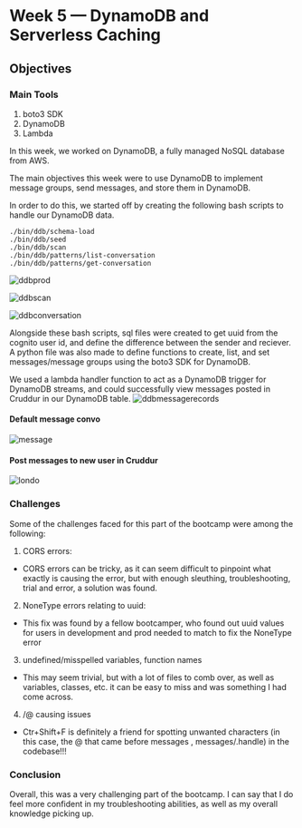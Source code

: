 # Week 5 — DynamoDB and Serverless Caching

## Objectives

### Main Tools

<ol>
  <li>boto3 SDK</li>
  <li>DynamoDB</li>
  <li>Lambda</li>
</ol>

In this week, we worked on DynamoDB, a fully managed NoSQL database from AWS.

The main objectives this week were to use DynamoDB to implement message groups, send messages, and store them in DynamoDB.

In order to do this, we started off by creating the following bash scripts to handle our DynamoDB data.

```
./bin/ddb/schema-load
./bin/ddb/seed
./bin/ddb/scan
./bin/ddb/patterns/list-conversation
./bin/ddb/patterns/get-conversation

```
![ddbprod](https://user-images.githubusercontent.com/125153369/230673932-06c3b280-75a7-4034-9c5a-eb712dca14b6.PNG)

![ddbscan](https://user-images.githubusercontent.com/125153369/230673909-5fec5ae3-816b-466f-b9e5-13e254ee9300.PNG)

![ddbconversation](https://user-images.githubusercontent.com/125153369/230673885-19c7087f-c08c-42c1-a010-a03dafd89d61.PNG)

Alongside these bash scripts, sql files were created to get uuid from the cognito user id, and define the difference between the sender and reciever.
A python file was also made to define functions to create, list, and set messages/message groups using the boto3 SDK for DynamoDB. 

We used a lambda handler function to act as a DynamoDB trigger for DynamoDB streams, and could successfully view messages posted in Cruddur in our DynamoDB table.
![ddbmessagerecords](https://user-images.githubusercontent.com/125153369/230673782-603779a4-681a-44c3-be35-f7b699d767ec.PNG)

#### Default message convo
![message](https://user-images.githubusercontent.com/125153369/230673972-149b88dc-74e6-4d9b-89be-68560081b6da.PNG)

#### Post messages to new user in Cruddur
![londo](https://user-images.githubusercontent.com/125153369/230673724-b448d932-312a-42a5-a582-49def53a4465.PNG)


### Challenges

Some of the challenges faced for this part of the bootcamp were among the following:

1. CORS errors:
  *  CORS errors can be tricky, as it can seem difficult to pinpoint what exactly is causing the error, but with enough sleuthing, troubleshooting, trial and error, a     solution was found.
2. NoneType errors relating to uuid:
  * This fix was found by a fellow bootcamper, who found out uuid values for users in development and prod needed to match to fix the NoneType error 
3. undefined/misspelled variables, function names
  * This may seem trivial, but with a lot of files to comb over, as well as variables, classes, etc. it can be easy to miss and was something I had come across.
4. /@ causing issues
  * Ctr+Shift+F is definitely a friend for spotting unwanted characters (in this case, the @ that came before messages , messages/.handle) in the codebase!!! 



### Conclusion

Overall, this was a very challenging part of the bootcamp. I can say that I do feel more confident in my troubleshooting abilities, as well as my overall knowledge  picking up. 


